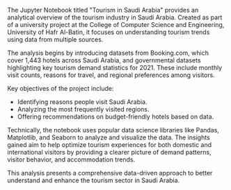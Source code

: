 The Jupyter Notebook titled "Tourism in Saudi Arabia" provides an analytical overview of the tourism industry in Saudi Arabia. Created as part of a university project at the College of Computer Science and Engineering, University of Hafr Al-Batin,
it focuses on understanding tourism trends using data from multiple sources.

The analysis begins by introducing datasets from Booking.com, which cover 1,443 hotels across Saudi Arabia, and governmental datasets highlighting key tourism demand statistics for 2021. These include monthly visit counts, reasons for travel, 
and regional preferences among visitors.

Key objectives of the project include:
- Identifying reasons people visit Saudi Arabia.
- Analyzing the most frequently visited regions.
- Offering recommendations on budget-friendly hotels based on data.

Technically, the notebook uses popular data science libraries like Pandas, Matplotlib, and Seaborn to analyze and visualize the data.
The insights gained aim to help optimize tourism experiences for both domestic and international visitors by providing a clearer picture of demand patterns, visitor behavior, and accommodation trends.

This analysis presents a comprehensive data-driven approach to better understand and enhance the tourism sector in Saudi Arabia.
